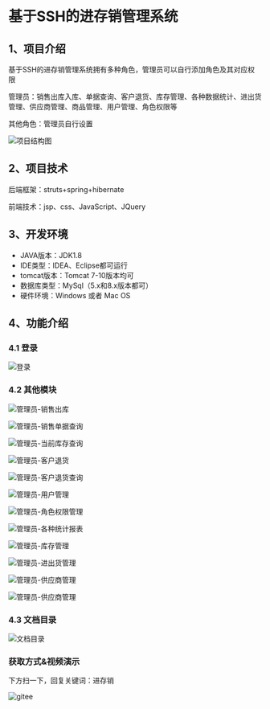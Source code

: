 # 基于SSH的进存销管理系统



## 1、项目介绍

基于SSH的进存销管理系统拥有多种角色，管理员可以自行添加角色及其对应权限

管理员：销售出库入库、单据查询、客户退货、库存管理、各种数据统计、进出货管理、供应商管理、商品管理、用户管理、角色权限等

其他角色：管理员自行设置

![项目结构图](https://project-images-1256969109.cos.ap-chongqing.myqcloud.com/Typora-Images/202208081337865.png)


## 2、项目技术

后端框架：struts+spring+hibernate

前端技术：jsp、css、JavaScript、JQuery

## 3、开发环境

- JAVA版本：JDK1.8
- IDE类型：IDEA、Eclipse都可运行
- tomcat版本：Tomcat 7-10版本均可
- 数据库类型：MySql（5.x和8.x版本都可） 
- 硬件环境：Windows 或者 Mac OS


## 4、功能介绍

### 4.1 登录

![登录](https://project-images-1256969109.cos.ap-chongqing.myqcloud.com/Typora-Images/202208081338909.jpg)

### 4.2 其他模块

![管理员-销售出库](https://project-images-1256969109.cos.ap-chongqing.myqcloud.com/Typora-Images/202208081340630.jpg)

![管理员-销售单据查询](https://project-images-1256969109.cos.ap-chongqing.myqcloud.com/Typora-Images/202208081340312.jpg)

![管理员-当前库存查询](https://project-images-1256969109.cos.ap-chongqing.myqcloud.com/Typora-Images/202208081340542.jpg)

![管理员-客户退货](https://project-images-1256969109.cos.ap-chongqing.myqcloud.com/Typora-Images/202208081340579.jpg)

![管理员-客户退货查询](https://project-images-1256969109.cos.ap-chongqing.myqcloud.com/Typora-Images/202208081340271.jpg)

![管理员-用户管理](https://project-images-1256969109.cos.ap-chongqing.myqcloud.com/Typora-Images/202208081340169.jpg)

![管理员-角色权限管理](https://project-images-1256969109.cos.ap-chongqing.myqcloud.com/Typora-Images/202208081340294.jpg)

![管理员-各种统计报表](https://project-images-1256969109.cos.ap-chongqing.myqcloud.com/Typora-Images/202208081340736.jpg)

![管理员-库存管理](https://project-images-1256969109.cos.ap-chongqing.myqcloud.com/Typora-Images/202208081340521.jpg)

![管理员-进出货管理](https://project-images-1256969109.cos.ap-chongqing.myqcloud.com/Typora-Images/202208081341891.jpg)

![管理员-供应商管理](https://project-images-1256969109.cos.ap-chongqing.myqcloud.com/Typora-Images/202208081341583.jpg)

![管理员-供应商管理](https://project-images-1256969109.cos.ap-chongqing.myqcloud.com/Typora-Images/202208081341781.jpg)

### 4.3 文档目录

![文档目录](https://project-images-1256969109.cos.ap-chongqing.myqcloud.com/Typora-Images/202208081341845.jpg)
### 获取方式&视频演示

下方扫一下，回复关键词：进存销

![gitee](https://project-images-1256969109.cos.ap-chongqing.myqcloud.com/Typora-Images/202309291447341.png)


